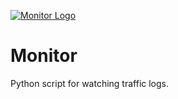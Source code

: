 [![Monitor Logo](http://i.imgur.com/OOytU58.png)](http://smaili.org/)

# Monitor
Python script for watching traffic logs.
